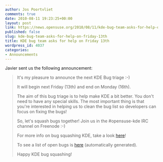 ```yaml
---
author: Jos Poortvliet
comments: true
date: 2010-08-11 19:23:25+00:00
layout: post
link: https://news.opensuse.org/2010/08/11/kde-bug-team-asks-for-help-on-friday-13th/
published: false
slug: kde-bug-team-asks-for-help-on-friday-13th
title: KDE bug team asks for help on Friday 13th
wordpress_id: 4037
categories:
- Announcements
---
```


Javier sent us the following announcement:


<blockquote>It's my pleasure to announce the next KDE Bug triage :-)

It will begin next Friday (13th) and end on Monday (16th).

The aim of this bug triage is to help make KDE a bit better. You don't need to have any special skills. The most important thing is that you're interested in helping us to clean the bug list so developers can focus on fixing the bugs!

So, let's squash bugs together! Join us in the #opensuse-kde IRC channel on Freenode :-)

For more info on bug squashing KDE, take a look [here](//en.opensuse.org/openSUSE:Bug_Squashing_KDE)!

To see a list of open bugs is [here](//en.opensuse.org/openSUSE:Bug_Squashing_KDE_bugreports) (automatically generated).

Happy KDE bug squashing!</blockquote>
